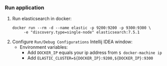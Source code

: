 ### Run application

1. Run elasticsearch in docker:
   ```
   docker run --rm -d --name elastic -p 9200:9200 -p 9300:9300 \
        -e "discovery.type=single-node" elasticsearch:7.5.1
   ```
2. Configure `Run/Debug Configurations` Intellij IDEA window:
    * Environment variables:
        * Add `DOCKER_IP` equals your ip address from `$ docker-machine ip`
        * Add `ELASTIC_CLUSTER=${DOCKER_IP}:9200,${DOCKER_IP}:9300`
